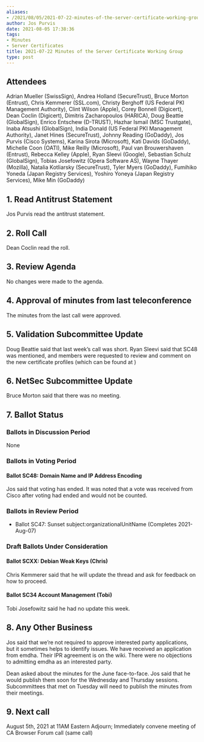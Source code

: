 ```yaml
---
aliases:
- /2021/08/05/2021-07-22-minutes-of-the-server-certificate-working-group/
author: Jos Purvis
date: 2021-08-05 17:38:36
tags:
- Minutes
- Server Certificates
title: 2021-07-22 Minutes of the Server Certificate Working Group
type: post
---
```


## Attendees

Adrian Mueller (SwissSign), Andrea Holland (SecureTrust), Bruce Morton (Entrust), Chris Kemmerer (SSL.com), Christy Berghoff (US Federal PKI Management Authority), Clint Wilson (Apple), Corey Bonnell (Digicert), Dean Coclin (Digicert), Dimitris Zacharopoulos (HARICA), Doug Beattie (GlobalSign), Enrico Entschew (D-TRUST), Hazhar Ismail (MSC Trustgate), Inaba Atsushi (GlobalSign), India Donald (US Federal PKI Management Authority), Janet Hines (SecureTrust), Johnny Reading (GoDaddy), Jos Purvis (Cisco Systems), Karina Sirota (Microsoft), Kati Davids (GoDaddy), Michelle Coon (OATI), Mike Reilly (Microsoft), Paul van Brouwershaven (Entrust), Rebecca Kelley (Apple), Ryan Sleevi (Google), Sebastian Schulz (GlobalSign), Tobias Josefowitz (Opera Software AS), Wayne Thayer (Mozilla), Natalia Kotliarsky (SecureTrust), Tyler Myers (GoDaddy), Fumihiko Yoneda (Japan Registry Services), Yoshiro Yoneya (Japan Registry Services), Mike Min (GoDaddy)

## 1. Read Antitrust Statement

Jos Purvis read the antitrust statement.

## 2. Roll Call

Dean Coclin read the roll.

## 3. Review Agenda

No changes were made to the agenda.

## 4. Approval of minutes from last teleconference

The minutes from the last call were approved.

## 5. Validation Subcommittee Update

Doug Beattie said that last week’s call was short. Ryan Sleevi said that SC48 was mentioned, and members were requested to review and comment on the new certificate profiles (which can be found at )

## 6. NetSec Subcommittee Update

Bruce Morton said that there was no meeting.

## 7. Ballot Status

### Ballots in Discussion Period

None

### Ballots in Voting Period

#### Ballot SC48: Domain Name and IP Address Encoding

Jos said that voting has ended. It was noted that a vote was received from Cisco after voting had ended and would not be counted.

### Ballots in Review Period

- Ballot SC47: Sunset subject:organizationalUnitName (Completes 2021-Aug-07)

### Draft Ballots Under Consideration

#### Ballot SCXX: Debian Weak Keys (Chris)

Chris Kemmerer said that he will update the thread and ask for feedback on how to proceed.

#### Ballot SC34 Account Management (Tobi)

Tobi Josefowitz said he had no update this week.

## 8. Any Other Business

Jos said that we’re not required to approve interested party applications, but it sometimes helps to identify issues. We have received an application from emdha. Their IPR agreement is on the wiki. There were no objections to admitting emdha as an interested party.

Dean asked about the minutes for the June face-to-face. Jos said that he would publish them soon for the Wednesday and Thursday sessions. Subcommittees that met on Tuesday will need to publish the minutes from their meetings.

## 9. Next call

August 5th, 2021 at 11AM Eastern Adjourn; Immediately convene meeting of CA Browser Forum call (same call)